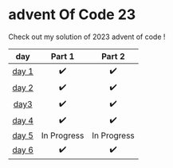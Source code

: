 # advent Of Code 23

Check out my solution of 2023 advent of code !

| day | Part 1 | Part 2 |
|:---:|:------:|:------:|
|[day 1](./day1.py)| ✔️ | ✔️|
|[day 2](./day2.py)| ✔️ | ✔️|
|[day3](./day3.py)|✔️ | ✔️ |
|[day 4](./day4.py) |✔️ |✔️ |
|[day 5]()| In Progress | In Progress |
|[day 6](./day6.py) |✔️ |✔️ |
